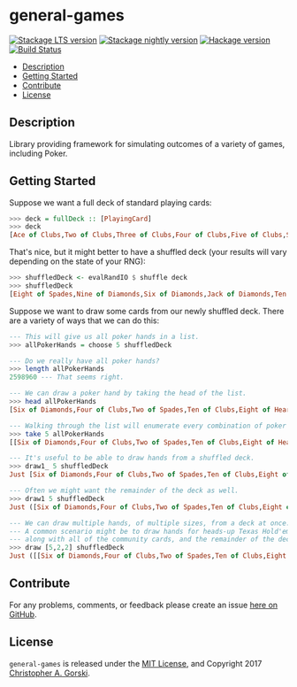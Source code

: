 general-games
=============

[![Stackage LTS version](https://www.stackage.org/package/general-games/badge/lts)](https://www.stackage.org/package/general-games) [![Stackage nightly version](https://www.stackage.org/package/general-games/badge/nightly)](https://www.stackage.org/package/general-games) [![Hackage version](https://img.shields.io/hackage/v/general-games.svg?label=Hackage)](https://hackage.haskell.org/package/general-games) [![Build Status](https://travis-ci.org/cgorski/general-games.svg?branch=master)](https://travis-ci.org/cgorski/general-games)

* [Description](#description)
* [Getting Started](#getting-started)
* [Contribute](#contribute)
* [License](#license)

## Description

Library providing framework for simulating outcomes of a variety of games, including Poker.

## Getting Started
Suppose we want a full deck of standard playing cards:

```haskell
>>> deck = fullDeck :: [PlayingCard]
>>> deck
[Ace of Clubs,Two of Clubs,Three of Clubs,Four of Clubs,Five of Clubs,Six of Clubs,Seven of Clubs,Eight of Clubs,Nine of Clubs,Ten of Clubs,Jack of Clubs,Queen of Clubs,King of Clubs,Ace of Diamonds,Two of Diamonds,Three of Diamonds,Four of Diamonds,Five of Diamonds,Six of Diamonds,Seven of Diamonds,Eight of Diamonds,Nine of Diamonds,Ten of Diamonds,Jack of Diamonds,Queen of Diamonds,King of Diamonds,Ace of Hearts,Two of Hearts,Three of Hearts,Four of Hearts,Five of Hearts,Six of Hearts,Seven of Hearts,Eight of Hearts,Nine of Hearts,Ten of Hearts,Jack of Hearts,Queen of Hearts,King of Hearts,Ace of Spades,Two of Spades,Three of Spades,Four of Spades,Five of Spades,Six of Spades,Seven of Spades,Eight of Spades,Nine of Spades,Ten of Spades,Jack of Spades,Queen of Spades,King of Spades]
```

That's nice, but it might better to have a shuffled deck (your results will vary depending on the state of your RNG):

```haskell
>>> shuffledDeck <- evalRandIO $ shuffle deck
>>> shuffledDeck
[Eight of Spades,Nine of Diamonds,Six of Diamonds,Jack of Diamonds,Ten of Spades,Six of Spades,Seven of Hearts,Four of Hearts,Nine of Hearts,Two of Clubs,Ace of Spades,Queen of Diamonds,Ace of Hearts,Eight of Clubs,Four of Spades,Eight of Hearts,Two of Diamonds,Seven of Clubs,Queen of Spades,Ace of Diamonds,Six of Clubs,Ace of Clubs,Three of Diamonds,Five of Diamonds,Queen of Hearts,Four of Clubs,Five of Spades,Ten of Hearts,Five of Clubs,Three of Spades,Three of Hearts,Two of Spades,Jack of Hearts,Six of Hearts,Five of Hearts,Eight of Diamonds,Three of Clubs,Seven of Spades,Ten of Clubs,Ten of Diamonds,King of Hearts,Two of Hearts,King of Diamonds,Seven of Diamonds,Queen of Clubs,Four of Diamonds,Nine of Clubs,Jack of Spades,King of Clubs,Jack of Clubs,Nine of Spades,King of Spades]
```

Suppose we want to draw some cards from our newly shuffled deck. There are a variety of ways that we can do this:

```haskell
--- This will give us all poker hands in a list.
>>> allPokerHands = choose 5 shuffledDeck

--- Do we really have all poker hands?
>>> length allPokerHands
2598960 --- That seems right.

--- We can draw a poker hand by taking the head of the list.
>>> head allPokerHands
[Six of Diamonds,Four of Clubs,Two of Spades,Ten of Clubs,Eight of Hearts]

--- Walking through the list will enumerate every combination of poker hand, as demonstrated:
>>> take 5 allPokerHands
[[Six of Diamonds,Four of Clubs,Two of Spades,Ten of Clubs,Eight of Hearts],[Six of Diamonds,Four of Clubs,Two of Spades,Ten of Clubs,Ace of Hearts],[Six of Diamonds,Four of Clubs,Two of Spades,Ten of Clubs,Queen of Spades],[Six of Diamonds,Four of Clubs,Two of Spades,Ten of Clubs,Eight of Diamonds],[Six of Diamonds,Four of Clubs,Two of Spades,Ten of Clubs,Nine of Clubs]]

--- It's useful to be able to draw hands from a shuffled deck.
>>> draw1_ 5 shuffledDeck
Just [Six of Diamonds,Four of Clubs,Two of Spades,Ten of Clubs,Eight of Hearts]

--- Often we might want the remainder of the deck as well.
>>> draw1 5 shuffledDeck
Just ([Six of Diamonds,Four of Clubs,Two of Spades,Ten of Clubs,Eight of Hearts],[Ace of Hearts,Queen of Spades,Eight of Diamonds,Nine of Clubs,King of Diamonds,Four of Diamonds,Jack of Hearts,King of Spades,Ten of Hearts,Two of Hearts,Ten of Spades,Seven of Hearts,Ten of Diamonds,Five of Clubs,Queen of Diamonds,Three of Hearts,Six of Hearts,Three of Diamonds,Eight of Clubs,Seven of Clubs,Queen of Clubs,Four of Hearts,Jack of Diamonds,Seven of Diamonds,Ace of Clubs,Nine of Spades,Four of Spades,Three of Clubs,Ace of Spades,Jack of Spades,Queen of Hearts,King of Clubs,Two of Clubs,King of Hearts,Ace of Diamonds,Nine of Hearts,Six of Clubs,Jack of Clubs,Seven of Spades,Eight of Spades,Six of Spades,Three of Spades,Five of Spades,Two of Diamonds,Five of Hearts,Five of Diamonds,Nine of Diamonds])

--- We can draw multiple hands, of multiple sizes, from a deck at once.
--- A common scenario might be to draw hands for heads-up Texas Hold'em
--- along with all of the community cards, and the remainder of the deck.
>>> draw [5,2,2] shuffledDeck
Just ([[Six of Diamonds,Four of Clubs,Two of Spades,Ten of Clubs,Eight of Hearts],[Ace of Hearts,Queen of Spades],[Eight of Diamonds,Nine of Clubs]],[King of Diamonds,Four of Diamonds,Jack of Hearts,King of Spades,Ten of Hearts,Two of Hearts,Ten of Spades,Seven of Hearts,Ten of Diamonds,Five of Clubs,Queen of Diamonds,Three of Hearts,Six of Hearts,Three of Diamonds,Eight of Clubs,Seven of Clubs,Queen of Clubs,Four of Hearts,Jack of Diamonds,Seven of Diamonds,Ace of Clubs,Nine of Spades,Four of Spades,Three of Clubs,Ace of Spades,Jack of Spades,Queen of Hearts,King of Clubs,Two of Clubs,King of Hearts,Ace of Diamonds,Nine of Hearts,Six of Clubs,Jack of Clubs,Seven of Spades,Eight of Spades,Six of Spades,Three of Spades,Five of Spades,Two of Diamonds,Five of Hearts,Five of Diamonds,Nine of Diamonds])
```


## Contribute

For any problems, comments, or feedback please create an issue [here on GitHub](https://github.com/cgorski/general-games/issues).


## License

`general-games` is released under the [MIT License](https://opensource.org/licenses/MIT), and Copyright 2017 [Christopher A. Gorski](https://www.cgorski.org/).

